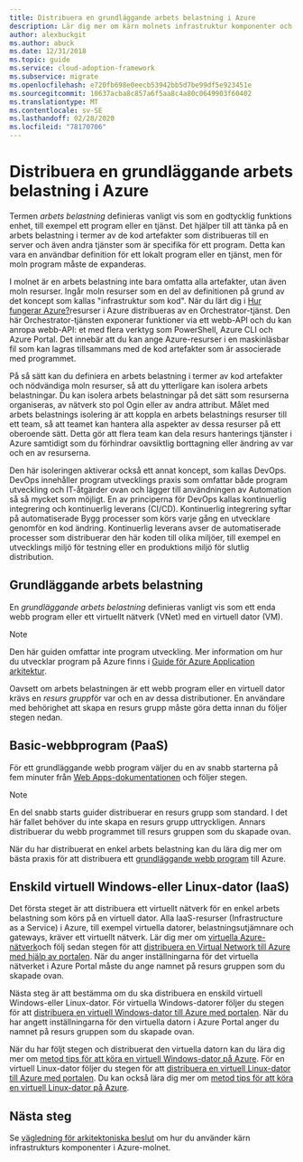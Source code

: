 ```yaml
---
title: Distribuera en grundläggande arbets belastning i Azure
description: Lär dig mer om kärn molnets infrastruktur komponenter och grundläggande arbets belastningar, t. ex. grundläggande webbappar, enskilda virtuella datorer och virtuella nätverk.
author: alexbuckgit
ms.author: abuck
ms.date: 12/31/2018
ms.topic: guide
ms.service: cloud-adoption-framework
ms.subservice: migrate
ms.openlocfilehash: e720fb698e0eecb53942bb5d7be99df5e923451e
ms.sourcegitcommit: 10637acba8c857a6f5aa8c4a80c0649903f60402
ms.translationtype: MT
ms.contentlocale: sv-SE
ms.lasthandoff: 02/28/2020
ms.locfileid: "78170706"
---
```

# <a name="deploy-a-basic-workload-in-azure"></a>Distribuera en grundläggande arbets belastning i Azure

Termen *arbets belastning* definieras vanligt vis som en godtycklig funktions enhet, till exempel ett program eller en tjänst. Det hjälper till att tänka på en arbets belastning i termer av de kod artefakter som distribueras till en server och även andra tjänster som är specifika för ett program. Detta kan vara en användbar definition för ett lokalt program eller en tjänst, men för moln program måste de expanderas.

I molnet är en arbets belastning inte bara omfatta alla artefakter, utan även moln resurser. Ingår moln resurser som en del av definitionen på grund av det koncept som kallas "infrastruktur som kod". När du lärt dig i [Hur fungerar Azure?](../../getting-started/what-is-azure.md)resurser i Azure distribueras av en Orchestrator-tjänst. Den här Orchestrator-tjänsten exponerar funktioner via ett webb-API och du kan anropa webb-API: et med flera verktyg som PowerShell, Azure CLI och Azure Portal. Det innebär att du kan ange Azure-resurser i en maskinläsbar fil som kan lagras tillsammans med de kod artefakter som är associerade med programmet.

På så sätt kan du definiera en arbets belastning i termer av kod artefakter och nödvändiga moln resurser, så att du ytterligare kan isolera arbets belastningar. Du kan isolera arbets belastningar på det sätt som resurserna organiseras, av nätverk sto pol Ogin eller av andra attribut. Målet med arbets belastnings isolering är att koppla en arbets belastnings resurser till ett team, så att teamet kan hantera alla aspekter av dessa resurser på ett oberoende sätt. Detta gör att flera team kan dela resurs hanterings tjänster i Azure samtidigt som du förhindrar oavsiktlig borttagning eller ändring av var och en av resurserna.

Den här isoleringen aktiverar också ett annat koncept, som kallas DevOps. DevOps innehåller program utvecklings praxis som omfattar både program utveckling och IT-åtgärder ovan och lägger till användningen av Automation så så mycket som möjligt. En av principerna för DevOps kallas kontinuerlig integrering och kontinuerlig leverans (CI/CD). Kontinuerlig integrering syftar på automatiserade Bygg processer som körs varje gång en utvecklare genomför en kod ändring. Kontinuerlig leverans avser de automatiserade processer som distribuerar den här koden till olika miljöer, till exempel en utvecklings miljö för testning eller en produktions miljö för slutlig distribution.

## <a name="basic-workload"></a>Grundläggande arbets belastning

En *grundläggande arbets belastning* definieras vanligt vis som ett enda webb program eller ett virtuellt nätverk (VNet) med en virtuell dator (VM).

> [!NOTE]
> Den här guiden omfattar inte program utveckling. Mer information om hur du utvecklar program på Azure finns i [Guide för Azure Application arkitektur](https://docs.microsoft.com/azure/architecture/guide).

Oavsett om arbets belastningen är ett webb program eller en virtuell dator krävs en *resurs grupp*för var och en av dessa distributioner. En användare med behörighet att skapa en resurs grupp måste göra detta innan du följer stegen nedan.

## <a name="basic-web-application-paas"></a>Basic-webbprogram (PaaS)

För ett grundläggande webb program väljer du en av snabb starterna på fem minuter från [Web Apps-dokumentationen](https://docs.microsoft.com/azure/app-service) och följer stegen.

> [!NOTE]
> En del snabb starts guider distribuerar en resurs grupp som standard. I det här fallet behöver du inte skapa en resurs grupp uttryckligen. Annars distribuerar du webb programmet till resurs gruppen som du skapade ovan.

När du har distribuerat en enkel arbets belastning kan du lära dig mer om bästa praxis för att distribuera ett [grundläggande webb program](https://docs.microsoft.com/azure/architecture/reference-architectures/app-service-web-app/basic-web-app) till Azure.

## <a name="single-windows-or-linux-vm-iaas"></a>Enskild virtuell Windows-eller Linux-dator (IaaS)

Det första steget är att distribuera ett virtuellt nätverk för en enkel arbets belastning som körs på en virtuell dator. Alla IaaS-resurser (Infrastructure as a Service) i Azure, till exempel virtuella datorer, belastningsutjämnare och gateways, kräver ett virtuellt nätverk. Lär dig mer om [virtuella Azure-nätverk](https://docs.microsoft.com/azure/virtual-network/virtual-networks-overview)och följ sedan stegen för att [distribuera en Virtual Network till Azure med hjälp av portalen](https://docs.microsoft.com/azure/virtual-network/quick-create-portal). När du anger inställningarna för det virtuella nätverket i Azure Portal måste du ange namnet på resurs gruppen som du skapade ovan.

Nästa steg är att bestämma om du ska distribuera en enskild virtuell Windows-eller Linux-dator. För virtuella Windows-datorer följer du stegen för att [distribuera en virtuell Windows-dator till Azure med portalen](https://docs.microsoft.com/azure/virtual-machines/windows/quick-create-portal). När du har angett inställningarna för den virtuella datorn i Azure Portal anger du namnet på resurs gruppen som du skapade ovan.

När du har följt stegen och distribuerat den virtuella datorn kan du lära dig mer om [metod tips för att köra en virtuell Windows-dator på Azure](https://docs.microsoft.com/azure/architecture/reference-architectures/virtual-machines-windows/single-vm). För en virtuell Linux-dator följer du stegen för att [distribuera en virtuell Linux-dator till Azure med portalen](https://docs.microsoft.com/azure/virtual-machines/linux/quick-create-portal). Du kan också lära dig mer om [metod tips för att köra en virtuell Linux-dator på Azure](https://docs.microsoft.com/azure/architecture/reference-architectures/virtual-machines-linux/single-vm).

## <a name="next-steps"></a>Nästa steg

Se [vägledning för arkitektoniska beslut](../../decision-guides/index.md) om hur du använder kärn infrastrukturs komponenter i Azure-molnet.
